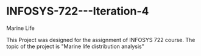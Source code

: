 # INFOSYS-722---Iteration-4
Marine Life

This Project was designed for the assignment of INFOSYS 722 course.
The topic of the project is "Marine life distribution analysis"

